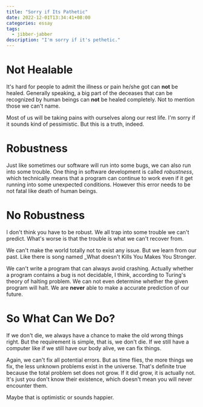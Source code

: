 ```yaml
---
title: "Sorry if Its Pathetic"
date: 2022-12-01T13:34:41+08:00
categories: essay
tags:
  - jibber-jabber
description: "I'm sorry if it's pethetic."
---
```


# Not Healable

It's hard for people to admit the illness or pain he/she got can __not__ be healed. Generally speaking, a big part of the deceases that can be recognized by human beings can __not__ be healed completely. Not to mention those we can't name.

Most of us will be taking pains with ourselves along our rest life. I'm sorry if it sounds kind of pessimistic. But this is a truth, indeed.

# Robustness

Just like sometimes our software will run into some bugs, we can also run into some trouble. One thing in software development is called _robustness_, which technically means that a program can continue to work even if it get running into some unexpected conditions. However this error needs to be not fatal like death of human beings.

# No Robustness

I don't think you have to be robust. We all trap into some trouble we can't predict. What's worse is that the trouble is what we can't recover from.

We can't make the world totally not to exist any issue. But we learn from our past. Like there is song named _What doesn't Kills You Makes You Stronger.

We can't write a program that can always avoid crashing. Actually whether a program contains a bug is not decidable, I think, according to Turing's theory of halting problem. We can not even determine whether the given program will halt. We are __never__ able to make a accurate prediction of our future.

# So What Can We Do?

If we don't die, we always have a chance to make the old wrong things right. But the requirement is simple, that is, we don't die. If we still have a computer like if we still have our body alive, we can fix things.

Again, we can't fix all potential errors. But as time flies, the more things we fix, the less unknown problems exist in the universe. That's definite true because the total problem set does not grow. If it did grow, it is actually not. It's just you don't know their existence, which doesn't mean you will never encounter them.

Maybe that is optimistic or sounds happier.
















